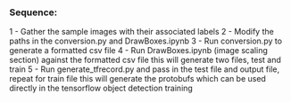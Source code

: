 ### Sequence:
1 - Gather the sample images with their associated labels
2 - Modify the paths in the conversion.py and DrawBoxes.ipynb
3 - Run conversion.py to generate a formatted csv file
4 - Run DrawBoxes.ipynb (image scaling section) against the formatted csv file
    this will generate two files, test and train
5 - Run generate_tfrecord.py and pass in the test file and output file, repeat for train file
    this will generate the protobufs which can be used directly in the tensorflow object detection training
